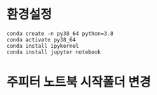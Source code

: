 # 환경설정
```
conda create -n py38_64 python=3.8
conda activate py38_64
conda install ipykernel
conda install jupyter notebook
```

# 주피터 노트북 시작폴더 변경